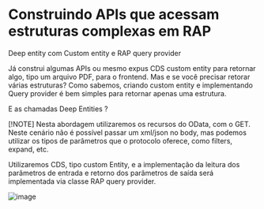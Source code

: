 # Construindo APIs que acessam estruturas complexas em RAP
Deep entity com Custom entity e RAP query provider

Já construi algumas APIs ou mesmo expus CDS custom entity para retornar algo, tipo um arquivo PDF, para o frontend. Mas e se você precisar retorar várias estruturas?
Como sabemos, criando custom entity e implementando Query provider é bem simples para retornar apenas uma estrutura.

E as chamadas Deep Entities ?

[!NOTE]
Nesta abordagem utilizaremos os recursos do OData, com o GET. Neste cenário não é possível
passar um xml/json no body, mas podemos utilizar os tipos de parâmetros que o protocolo
oferece, como filters, expand, etc.

Utilizaremos CDS, tipo custom Entity, e a implementação da leitura dos parâmetros de entrada e
retorno dos parâmetros de saída será implementada via classe RAP query provider.

![image](https://github.com/user-attachments/assets/9261ea40-e047-4a9f-9a84-ae6121768e42)
